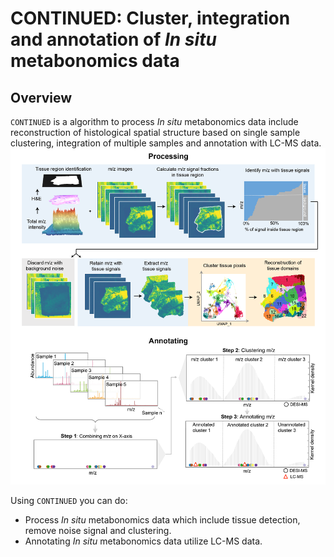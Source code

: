 # CONTINUED: Cluster, integration and annotation of *In situ* metabonomics data


## Overview
`CONTINUED` is a algorithm to process *In situ* metabonomics data include reconstruction of histological spatial structure based on single sample clustering, integration of multiple samples and annotation with LC-MS data.
![figure1](./Image/Overview.png)


Using `CONTINUED` you can do:
* Process  *In situ* metabonomics data which include tissue detection, remove noise signal and clustering.
* Annotating *In situ* metabonomics data utilize LC-MS data.
